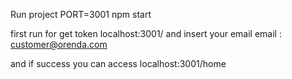 Run project PORT=3001 npm start

first run for get token
localhost:3001/ and insert your email 
email : customer@orenda.com


and if success you can access localhost:3001/home
